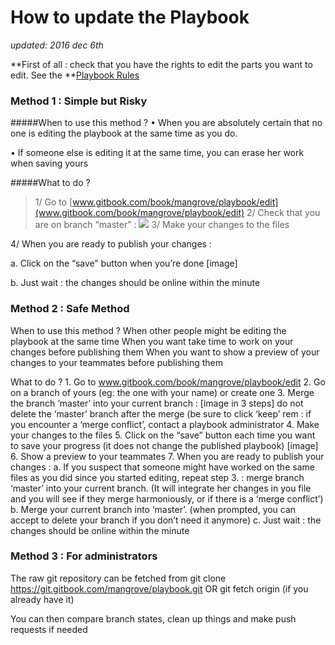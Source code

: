 
# How to update the Playbook

*updated: 2016 dec 6th*


**First of all : check that you have the rights to edit the parts you want to edit. See the **[Playbook Rules](mangrove.gitbooks.io/playbook/content/playbook.html)


### Method 1 : Simple but Risky

#####When to use this method ?
• When you are absolutely certain that no one is editing the playbook at the same time as you do.

• If someone else is editing it at the same time, you can erase her work when saving yours


#####What to do ?
> 1/ Go to [www.gitbook.com/book/mangrove/playbook/edit](www.gitbook.com/book/mangrove/playbook/edit)
>2/ Check that you are on branch “master” :
![](https://handbook.enspiral.com/images/contributing-1.png)
>3/ Make your changes to the files

4/ When you are ready to publish your changes :

a. Click on the “save” button when you’re done
			[image] 
            
b. Just wait : the changes should be online within the minute



### Method 2 : Safe Method ###

When to use this method ? 
	When other people might be editing the playbook at the same time
	When you want take time to work on your changes before publishing them
	When you want to show a preview of your changes to your teammates before publishing them

What to do ?
	1. Go to www.gitbook.com/book/mangrove/playbook/edit
	2. Go on a branch of yours (eg: the one with your name) or create one
	3. Merge the branch ‘master’ into your current branch :
		[image in 3 steps]
		do not delete the ‘master’ branch after the merge (be sure to click ‘keep’
		rem : if you encounter a ‘merge conflict’, contact a playbook administrator
	4. Make your changes to the files
	5. Click on the “save” button each time you want to save your progress (it does not change the published playbook)
		[image]
	6. Show a preview to your teammates
	7. When you are ready to publish your changes :
		a. If you suspect that someone might have worked on the same files as you did since you started editing, repeat step 3. : merge branch ‘master’ into your current branch. (It will integrate her changes in you file and you will see if they merge harmoniously, or if there is a ‘merge conflict’)
		b. Merge your current branch into ‘master’. (when prompted, you can accept to delete your branch if you don’t need it anymore)
		c. Just wait : the changes should be online within the minute




### Method 3 : For administrators

The raw git repository can be fetched from
git clone https://git.gitbook.com/mangrove/playbook.git
OR
git fetch origin (if you already have it)

You can then compare branch states, clean up things and make push requests if needed

